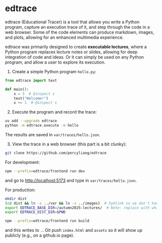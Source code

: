 # edtrace

edtrace (Educational Tracer) is a tool that allows you write a Python program,
capture an execution trace of it, and step through the code in a web browser.
Some of the code elements can produce markdown, images, and plots, allowing for
an enhanced multimedia experience.

edtrace was primarily designed to create **executable lectures**, where a
Python program replaces lecture notes or slides, allowing for deep integration
of code and ideas.  Or it can simply be used on any Python program, and allow a
user to explore its execution.

1. Create a simple Python program `hello.py`:

```python
from edtrace import text

def main():
    x = 3  # @inspect x
    text("Welcome!")
    x += 1  # @inspect x
```

2. Execute the program and record the trace:

```sh
uv add --upgrade edtrace
python -m edtrace.execute -m hello
```
The results are saved in `var/traces/hello.json`.

3. View the trace in a web browser (this part is a bit clunky):

```sh
git clone https://github.com/percyliang/edtrace
```

For development:
```sh
npm --prefix=edtrace/frontend run dev
```
and go to [http://localhost:5173](http://localhost:5173) and type in `var/traces/hello.json`.

For production:
```sh
mkdir dist
(cd dist && ln -s ../var && ln -s ../images)  # Symlink so we don't have to make two copies
export EDTRACE_BASE_DIR=/autumn2025-lectures/  # Note: replace with whatever this site will be hosted
export EDTRACE_DIST_DIR=$PWD

npm --prefix=edtrace/frontend run build
```
and this writes to `.`.  Git push `index.html` and `assets` so it will show up publicly
(e.g., on a github.io page).
